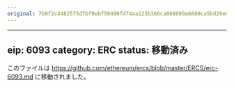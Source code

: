 ```yaml
---
original: 7b0f2c4482575d7bf9ebf50490fd74aa125b366ca868089a6680ca5bd29e0235
---
```


---
eip: 6093
category: ERC
status: 移動済み
---

このファイルは https://github.com/ethereum/ercs/blob/master/ERCS/erc-6093.md に移動されました。